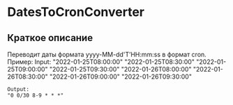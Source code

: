 # DatesToCronConverter
## **Краткое описание**
Переводит даты формата yyyy-MM-dd'T’HH:mm:ss в формат cron.
Пример: 
Input:
	"2022-01-25T08:00:00"
	"2022-01-25T08:30:00"
	"2022-01-25T09:00:00"
	"2022-01-25T09:30:00"
	"2022-01-26T08:00:00"
	"2022-01-26T08:30:00"
	"2022-01-26T09:00:00"
	"2022-01-26T09:30:00"

	Output:
	"0 0/30 8-9 * * *"
